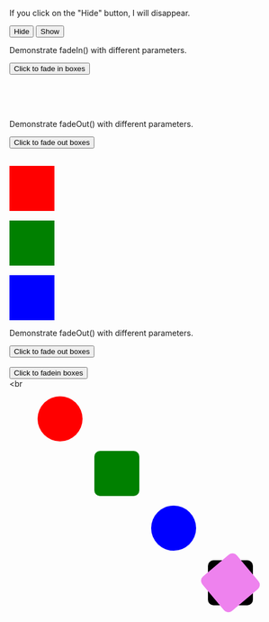 <!DOCTYPE html>
<html>
<head>
<script src="https://ajax.googleapis.com/ajax/libs/jquery/3.6.0/jquery.min.js"></script>

<script>
$(document).ready(function(){
  $("#hide").click(function(){	
    $("p").hide();
  });
  $("#show").click(function(){
    $("p").show();
  });
});
</script>

</head>
<body>

<p>If you click on the "Hide" button, I will disappear.</p>

<button id="hide">Hide</button>
<button id="show">Show</button>

</body>
</html>

<!DOCTYPE html>
<html>
<head>
<script src="https://ajax.googleapis.com/ajax/libs/jquery/3.6.0/jquery.min.js"></script>
<script>
$(document).ready(function(){
  $("button").click(function(){
    $("#div1").fadeIn();
    $("#div2").fadeIn("slow");
    $("#div3").fadeIn(3000);
  });
});
</script>
</head>
<body>

<p>Demonstrate fadeIn() with different parameters.</p>

<button>Click to fade in boxes</button><br><br>

<div id="div1" style="width:80px;height:80px;display:none;background-color:red;"></div><br>
<div id="div2" style="width:80px;height:80px;display:none;background-color:green;"></div><br>
<div id="div3" style="width:80px;height:80px;display:none;background-color:blue;"></div>

</body>
</html>


<!DOCTYPE html>
<html>
<head>
<script src="https://ajax.googleapis.com/ajax/libs/jquery/3.6.0/jquery.min.js"></script>
<script>
$(document).ready(function(){
  $("button").click(function(){
    $("#div1").fadeOut();
    $("#div2").fadeOut("slow");
    $("#div3").fadeOut(3000);
  });
});
</script>
</head>
<body>

<p>Demonstrate fadeOut() with different parameters.</p>

<button>Click to fade out boxes</button><br><br>

<div id="div1" style="width:80px;height:80px;background-color:red;"></div><br>
<div id="div2" style="width:80px;height:80px;background-color:green;"></div><br>
<div id="div3" style="width:80px;height:80px;background-color:blue;"></div>

</body>
</html>

<!DOCTYPE html>

<html>

<head>

<script src="https://ajax.googleapis.com/ajax/libs/jquery/3.6.0/jquery.min.js"></script>

<script>

$(document).ready(function(){

  $("button").click(function(){

    $("#div1").fadeOut();

    $("#div2").fadeOut("slow");

    $("#div3").fadeOut(3000);

    $("#div4").fadeOut(5000);

    $("#div5").fadeOut(7000);
  });

});
$(document).ready(function(){

  $("button").click(function(){

    $("#div1").fadeIn();

    $("#div2").fadeIn("Slow");

    $("#div3").fadeIn(3000);

  });

});

</script>

</head>

<body>


<p>Demonstrate fadeOut() with different parameters.</p>


<button>Click to fade out boxes</button><br><br>
<button>Click to fadein boxes</button><br><br

<div id="div1" style="border-radius: 50px; width:80px;margin-left:10%; height:80px;background-color:red;"></div><br>

<div id="div2" style="border-radius: 10px; width:80px;margin-left: 30%; height:80px;background-color:green;"></div><br>

<div id="div3" style="border-radius:  50px; margin-left: 50%; width:80px;height:80px;background-color:blue;"></div><br>

<div id="div4" style="border-radius: 10px;margin-left: 70%; width:80px;height:80px;background-color:violet;
transform: rotate( 50deg);"></div>

<div id="div5" style="border-radius: 10px;margin-top: -80px; margin-left: 70%; width:80px;height:80px;background-color:Black;"></div>


</body>

</html>